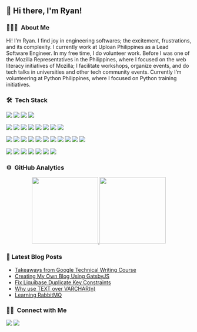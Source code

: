 ## 👋 Hi there, I'm Ryan!

### 👨🏻‍💻 &nbsp;About Me
Hi! I’m Ryan. I find joy in engineering softwares; the excitement, frustrations, and its complexity. I currently work at Uploan Philippines as a Lead Software Engineer. In my free time, I do volunteer work. Before I was one of the Mozilla Representatives in the Philippines, where I focused on the web literacy initiatives of Mozilla; I facilitate workshops, organize events, and do tech talks in universities and other tech community events. Currently I’m volunteering at Python Philippines, where I focused on Python training initiatives.

### 🛠 &nbsp;Tech Stack
![](https://img.shields.io/badge/Python-3776AB?style=flat&logo=python&logoColor=white)
![](https://img.shields.io/badge/JavaScript-323330?style=flat&logo=javascript&logoColor=F7DF1E)
![](https://img.shields.io/badge/Java-ED8B00?style=flat&logo=java&logoColor=white)
![](https://img.shields.io/badge/Ruby-CC342D?style=flat&logo=ruby&logoColor=white)

![](https://img.shields.io/badge/Gatsby-663399?style=flat&logo=gatsby&logoColor=white)
![](https://img.shields.io/badge/React-20232A?style=flat&logo=react&logoColor=61DAFB)
![](https://img.shields.io/badge/Django-092E20?style=flat&logo=django&logoColor=green)
![](https://img.shields.io/badge/DJANGO-REST-ff1709?style=flat&logo=django&logoColor=white&color=ff1709&labelColor=gray)
![](https://img.shields.io/badge/fastapi-109989?style=flat&logo=FASTAPI&logoColor=white)
![](https://img.shields.io/badge/Ruby_on_Rails-CC0000?style=flat&logo=ruby-on-rails&logoColor=white)
![](https://img.shields.io/badge/Spring_Boot-F2F4F9?style=flat&logo=spring-boot)
![](https://img.shields.io/badge/Flask-000000?style=flat&logo=flask&logoColor=white)

![](https://img.shields.io/badge/MySQL-00000F?style=flat&logo=mysql&logoColor=white)
![](https://img.shields.io/badge/PostgreSQL-316192?style=flat&logo=postgresql&logoColor=white)
![](https://img.shields.io/badge/MongoDB-white?style=flat&logo=mongodb&logoColor=4EA94B)
![](https://img.shields.io/badge/MariaDB-003545?style=flat&logo=mariadb&logoColor=white)
![](https://img.shields.io/badge/redis-%23DD0031.svg?&style=flat&logo=redis&logoColor=white)
![](https://img.shields.io/badge/rabbitmq-%23FF6600.svg?&style=flat&logo=rabbitmq&logoColor=white)
![](https://img.shields.io/badge/Elastic_Search-005571?style=flat&logo=elasticsearch&logoColor=white)
![](https://img.shields.io/badge/Amazon%20DynamoDB-4053D6?style=flat&logo=Amazon%20DynamoDB&logoColor=white)
![](https://img.shields.io/badge/Elastic_Search-005571?style=flat&logo=elasticsearch&logoColor=white)
![](https://img.shields.io/badge/Apache_Kafka-231F20?style=flat&logo=apache-kafka&logoColor=white)
![](https://img.shields.io/badge/GraphQl-E10098?style=flat&logo=graphql&logoColor=white)

![](https://img.shields.io/badge/Docker-2CA5E0?style=flat&logo=docker&logoColor=white)
![](https://img.shields.io/badge/kubernetes-326ce5.svg?&style=flat&logo=kubernetes&logoColor=white)
![](https://img.shields.io/badge/Git-F05032?style=flat&logo=git&logoColor=white)
![](https://img.shields.io/badge/Postman-FF6C37?style=flat&logo=Postman&logoColor=white)
![](https://img.shields.io/badge/Swagger-85EA2D?style=flat&logo=Swagger&logoColor=white)
![](https://img.shields.io/badge/Visual_Studio_Code-0078D4?style=flat&logo=visual%20studio%20code&logoColor=white)
![](https://img.shields.io/badge/Visual_Studio_Code-0078D4?style=flat&logo=visual%20studio%20code&logoColor=white)


### ⚙️ &nbsp;GitHub Analytics

<p align="center">
<a href="https://github.com/AVS1508">
  <img height="180em" src="https://github-readme-stats-eight-theta.vercel.app/api?username=ryanermita&show_icons=true&theme=algolia&include_all_commits=true&count_private=true"/>
  <img height="180em" src="https://github-readme-stats-eight-theta.vercel.app/api/top-langs/?username=ryanermita&layout=compact&langs_count=8&theme=algolia&include_all_commits=true&count_private=true"/>
</a>
</p>

### 📕 Latest Blog Posts
<!-- BLOG-POST-LIST:START -->
- [Takeaways from Google Technical Writing Course](https://ryanermita.com/posts/takeaways-from-Google-technical-writing-course)
- [Creating My Own Blog Using GatsbyJS](https://ryanermita.com/posts/creating-my-own-blog-using-gatsbyjs)
- [Fix Liquibase Duplicate Key Constraints](https://ryanermita.com/posts/fix-liquibase-duplicate-key-constaints)
- [Why use TEXT over VARCHAR(n)](https://ryanermita.com/posts/why-use-text-over-varchar-n)
- [Learning RabbitMQ](https://ryanermita.com/posts/learning-rabbitmq)
<!-- BLOG-POST-LIST:END -->

### 🤝🏻 &nbsp;Connect with Me
<a href="https://linkedin.com/in/ryanermita"><img src="https://img.shields.io/badge/LinkedIn-0077B5?style=flat&logo=linkedin&logoColor=white"/></a>
<a href="https://twitter.com/ryanermita"><img src="https://img.shields.io/badge/Twitter-1DA1F2?style=flat&logo=twitter&logoColor=white"/></a>

